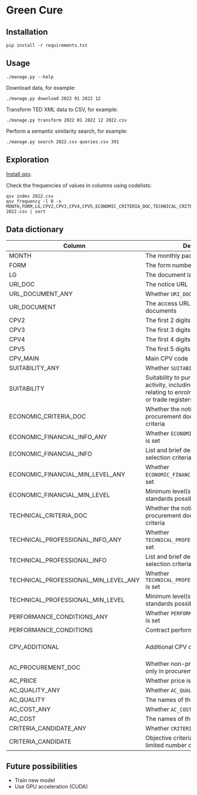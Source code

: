 # Green Cure

## Installation

```shell
pip install -r requirements.txt
```

## Usage

```shell
./manage.py --help
```

Download data, for example:

```shell
./manage.py download 2022 01 2022 12
```

Transform TED XML data to CSV, for example:

```shell
./manage.py transform 2022 01 2022 12 2022.csv
```

Perform a semantic similarity search, for example:

```shell
./manage.py search 2022.csv queries.csv 391
```

## Exploration

[Install qsv](https://github.com/jqnatividad/qsv#installation-options).

Check the frequencies of values in columns using codelists:

```shell
qsv index 2022.csv
qsv frequency -l 0 -s MONTH,FORM,LG,CPV2,CPV3,CPV4,CPV5,ECONOMIC_CRITERIA_DOC,TECHNICAL_CRITERIA_DOC,AC_PROCUREMENT_DOC,AC_PRICE,SUITABILITY_ANY,ECONOMIC_FINANCIAL_INFO_ANY,ECONOMIC_FINANCIAL_MIN_LEVEL_ANY,TECHNICAL_PROFESSIONAL_INFO_ANY,TECHNICAL_PROFESSIONAL_MIN_LEVEL_ANY,PERFORMANCE_CONDITIONS_ANY,AC_QUALITY_ANY,AC_COST_ANY,CRITERIA_CANDIDATE_ANY 2022.csv | sort
```

## Data dictionary

| Column | Description | Required | Format | Example |
| - | - | - | - | - |
| MONTH | The monthly package | ✓ | YYYY-MM | 2022-01 |
| FORM | The form number | ✓ | codelist | F02 |
| LG | The document language | ✓ | codelist | DE |
| URI_DOC | The notice URL | ✓ | URL | |
| URL_DOCUMENT_ANY | Whether `URI_DOCUMENT` is set | ✓ | boolean | |
| URI_DOCUMENT | The access URL for procurement documents | | URL | |
| CPV2 | The first 2 digits of `CPV_MAIN` | ✓ | codelist | 30 |
| CPV3 | The first 3 digits of `CPV_MAIN` | ✓ | codelist | 301 |
| CPV4 | The first 4 digits of `CPV_MAIN` | ✓ | codelist | 3019 |
| CPV5 | The first 5 digits of `CPV_MAIN` | ✓ | codelist | 30197 |
| CPV_MAIN | Main CPV code | ✓ | codelist | 30197630 |
| SUITABILITY_ANY | Whether `SUITABILITY` is set | | boolean | |
| SUITABILITY | Suitability to pursue the professional activity, including requirements relating to enrolment on professional or trade registers | | paragraphs | |
| ECONOMIC_CRITERIA_DOC | Whether the notice defers to procurement documents for economic criteria | | boolean | |
| ECONOMIC_FINANCIAL_INFO_ANY | Whether `ECONOMIC_FINANCIAL_INFO_ANY` is set | | boolean | |
| ECONOMIC_FINANCIAL_INFO | List and brief description of economic selection criteria | | paragraphs | |
| ECONOMIC_FINANCIAL_MIN_LEVEL_ANY | Whether `ECONOMIC_FINANCIAL_MIN_LEVEL_ANY` is set | | boolean | |
| ECONOMIC_FINANCIAL_MIN_LEVEL | Minimum level(s) of economic standards possibly required | | paragraphs | |
| TECHNICAL_CRITERIA_DOC | Whether the notice defers to procurement documents for technical criteria | | boolean | |
| TECHNICAL_PROFESSIONAL_INFO_ANY | Whether `TECHNICAL_PROFESSIONAL_INFO_ANY` is set | | boolean | |
| TECHNICAL_PROFESSIONAL_INFO | List and brief description of technical selection criteria | | paragraphs | |
| TECHNICAL_PROFESSIONAL_MIN_LEVEL_ANY | Whether `TECHNICAL_PROFESSIONAL_MIN_LEVEL_ANY` is set | | boolean | |
| TECHNICAL_PROFESSIONAL_MIN_LEVEL | Minimum level(s) of technical standards possibly required | | paragraphs | |
| PERFORMANCE_CONDITIONS_ANY | Whether `PERFORMANCE_CONDITIONS_ANY` is set | | boolean | |
| PERFORMANCE_CONDITIONS | Contract performance conditions | | paragraphs | |
| CPV_ADDITIONAL | Additional CPV code(s) | | codelist, colon-separated | |
| AC_PROCUREMENT_DOC | Whether non-price criteria are stated only in procurement documents | | boolean | |
| AC_PRICE | Whether price is a criterion | | boolean | |
| AC_QUALITY_ANY | Whether `AC_QUALITY_ANY` is set | | boolean | |
| AC_QUALITY | The names of the quality criteria | | Python list | |
| AC_COST_ANY | Whether `AC_COST_ANY` is set | | boolean | |
| AC_COST | The names of the cost criteria | | Python list | |
| CRITERIA_CANDIDATE_ANY | Whether `CRITERIA_CANDIDATE_ANY` is set | ✓ | boolean | |
| CRITERIA_CANDIDATE | Objective criteria for choosing the limited number of candidates | | paragraphs | |

## Future possibilities

- Train new model
- Use GPU acceleration (CUDA)
